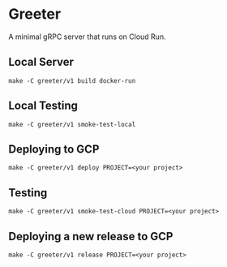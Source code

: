 # Greeter

A minimal gRPC server that runs on Cloud Run.

## Local Server
```shell script
make -C greeter/v1 build docker-run
```

## Local Testing
```shell script
make -C greeter/v1 smoke-test-local
```

## Deploying to GCP
```shell script
make -C greeter/v1 deploy PROJECT=<your project>
```

## Testing
```shell script
make -C greeter/v1 smoke-test-cloud PROJECT=<your project>
```

## Deploying a new release to GCP
```shell script
make -C greeter/v1 release PROJECT=<your project>
```
